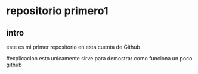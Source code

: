 # repositorio primero1
## intro
este es mi primer repositorio en esta cuenta de Github

#explicacion
esto unicamente sirve para demostrar como funciona un poco github
